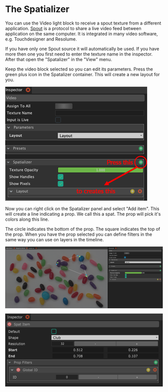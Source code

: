 # The Spatializer

You can use the Video light block to receive a spout texture from a different application. [Spout](https://spout.zeal.co/) is a protocol to share a live video feed between application on the same computer. It is integrated in many video software, e.g. Touchdesigner and Resolume.

If you have only one Spout source it will automatically be used. If you have more then one you first need to enter the texture name in the inspector. After that open the "Spatalizer" in the "View" menu. 

Keep the video block selected so you can edit its parameters. Press the green plus icon in the Spatalizer container. This will create a new layout for you. 

![Create a new layout for the Spatializer](../.gitbook/assets/bento-spatializer.png)

Now you can right click on the Spatalizer panel and select "Add item". This will create a line indicating a prop. We call this a spat. The prop will pick it's colors along this line.

The circle indicates the bottom of the prop. The square indicates the top of the prop. When you have the prop selected you can define filters in the same way you can use on layers in the timeline.

![View of Spatializer with 3 spats](../.gitbook/assets/bento-spatializer-full.png)

![Setting a Prop Filter on a Spat](../.gitbook/assets/bento-spatializer-spat.png)



